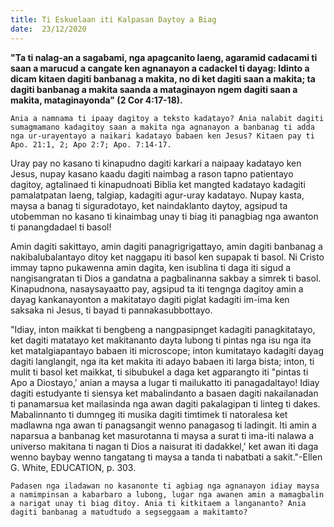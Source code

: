 ```yaml
---
title: Ti Eskuelaan iti Kalpasan Daytoy a Biag
date:  23/12/2020
---
```


**"Ta ti nalag-an a sagabami, nga apagcanito laeng, agaramid cadacami ti saan a marucud a cangate ken agnanayon a cadackel ti dayag: Idinto a dicam kitaen dagiti banbanag a makita, no di ket dagiti saan a makita; ta dagiti banbanag a makita saanda a mataginayon ngem dagiti saan a makita, mataginayonda" (2 Cor 4:17-18).**

`Ania a namnama ti ipaay dagitoy a teksto kadatayo? Ania nalabit dagiti sumagmamano kadagitoy saan a makita nga agnanayon a banbanag ti adda nga ur-urayentayo a naikari kadatayo babaen ken Jesus? Kitaen pay ti Apo. 21:1, 2; Apo 2:7; Apo. 7:14-17.`

Uray pay no kasano ti kinapudno dagiti karkari a naipaay kadatayo ken Jesus, nupay kasano kaadu dagiti naimbag a rason tapno patientayo dagitoy, agtalinaed ti kinapudnoati Biblia ket mangted kadatayo kadagiti pamalatpatan laeng, talgiap, kadagiti agur-uray kadatayo. Nupay kasta, maysa a banag ti siguradotayo, ket naindaklanto daytoy, agsipud ta utobemman no kasano ti kinaimbag unay ti biag iti panagbiag nga awanton ti panangdadael ti basol!

Amin dagiti sakittayo, amin dagiti panagrigrigattayo, amin dagiti banbanag a nakibalubalantayo ditoy ket naggapu iti basol ken supapak ti basol. Ni Cristo immay tapno pukawenna amin dagita, ken isublina ti daga iti sigud a nangisangratan ti Dios a gandatna a pagbalinanna sakbay a simrek ti basol. Kinapudnona, nasaysayaatto pay, agsipud ta iti tengnga dagitoy amin a dayag kankanayonton a makitatayo dagiti piglat kadagiti im-ima ken saksaka ni Jesus, ti bayad ti pannakasubbottayo.

"Idiay, inton maikkat ti bengbeng a nangpasipnget kadagiti panagkitatayo, ket dagiti matatayo ket makitananto dayta lubong ti pintas nga isu nga ita ket matalgiapantayo babaen iti microscope; inton kumitatayo kadagiti dayag dagiti langlangit, nga ita ket makita iti adayo babaen iti larga bista; inton, ti mulit ti basol ket maikkat, ti sibubukel a daga ket agparangto iti "pintas ti Apo a Diostayo,' anian a maysa a lugar ti mailukatto iti panagadaltayo! Idiay dagiti estudyante ti siensya ket mabalindanto a basaen dagiti nakailanadan ti panamarsua ket mailasinda nga awan dagiti pakalagipan ti linteg ti dakes. Mabalinnanto ti dumngeg iti musika dagiti timtimek ti natoralesa ket madlawna nga awan ti panagsangit wenno panagasog ti ladingit. Iti amin a naparsua a banbanag ket masurotanna ti maysa a surat ti ima-iti nalawa a universo makitana ti nagan ti Dios a naisurat iti dadakkel,' ket awan iti daga wenno baybay wenno tangatang ti maysa a tanda ti nabatbati a sakit."-Ellen G. White, EDUCATION, p. 303.

`Padasen nga iladawan no kasanonte ti agbiag nga agnanayon idiay maysa a namimpinsan a kabarbaro a lubong, lugar nga awanen amin a mamagbalin a narigat unay ti biag ditoy. Ania ti kitkitaem a langananto? Ania dagiti banbanag a matudtudo a segseggaam a makitamto?`